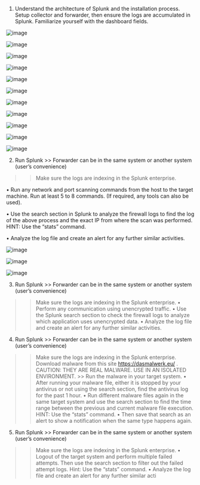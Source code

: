 1. Understand the architecture of Splunk and the installation process. Setup collector and
forwarder, then ensure the logs are accumulated in Splunk. Familiarize yourself with the
dashboard fields.

![image](https://github.com/sh3bu/CyberSecurity_lab/assets/67383098/eb75c78f-6132-4ef2-a12c-ad8dc4dffd57)


![image](https://github.com/sh3bu/CyberSecurity_lab/assets/67383098/95e0c63a-5717-41e5-9711-7b7205c4191e)

![image](https://github.com/sh3bu/CyberSecurity_lab/assets/67383098/cbec10cd-e377-4948-ab3f-a33cda1df4d2)

![image](https://github.com/sh3bu/CyberSecurity_lab/assets/67383098/27f86ec8-9c3a-467e-afc1-8a61fc1cde0b)

![image](https://github.com/sh3bu/CyberSecurity_lab/assets/67383098/c67ec615-206e-483b-8c50-a7a2633d55b4)

![image](https://github.com/sh3bu/CyberSecurity_lab/assets/67383098/7f0b01b8-2658-422a-9636-76212117e86a)

![image](https://github.com/sh3bu/CyberSecurity_lab/assets/67383098/c30bf234-d648-4d51-94bb-c7d137949b6c)

![image](https://github.com/sh3bu/CyberSecurity_lab/assets/67383098/f27d846b-2014-49c3-8a52-3530b9b0f0db)

![image](https://github.com/sh3bu/CyberSecurity_lab/assets/67383098/806da74d-4538-453f-914f-89420340d247)


![image](https://github.com/sh3bu/CyberSecurity_lab/assets/67383098/8f3f391e-a19d-4d74-9948-c836fd73d3fb)

![image](https://github.com/sh3bu/CyberSecurity_lab/assets/67383098/2ea3fddc-a62d-4364-b57e-57fb951f9ec1)



2. Run Splunk >> Forwarder can be in the same system or another system (user’s convenience)
>>Make sure the logs are indexing in the Splunk enterprise.

• Run any network and port scanning commands from the host to the target machine.
Run at least 5 to 8 commands. (If required, any tools can also be used).

• Use the search section in Splunk to analyze the firewall logs to find the log of the above
process and the exact IP from where the scan was performed. HINT: Use the “stats”
command.

• Analyze the log file and create an alert for any further similar activities.

![image](https://github.com/sh3bu/CyberSecurity_lab/assets/67383098/f9cc87de-f58b-4cb3-9f5b-d035fda84cab)

![image](https://github.com/sh3bu/CyberSecurity_lab/assets/67383098/8bd89654-888b-4c15-b540-1825ed800ed7)

![image](https://github.com/sh3bu/CyberSecurity_lab/assets/67383098/793e81f6-64b3-4feb-b2a2-549c9f71ac61)


3. Run Splunk >> Forwarder can be in the same system or another system (user’s convenience)
>>Make sure the logs are indexing in the Splunk enterprise.
• Perform any communication using unencrypted traffic.
• Use the Splunk search section to check the firewall logs to analyze which application
uses unencrypted data.
• Analyze the log file and create an alert for any further similar activities.




4. Run Splunk >> Forwarder can be in the same system or another system (user’s convenience)
>>Make sure the logs are indexing in the Splunk enterprise. Download malware from this site
https://dasmalwerk.eu/ . CAUTION: THEY ARE REAL MALWARE. USE IN AN ISOLATED
ENVIRONMENT. >> Run the malware in your target system.
• After running your malware file, either it is stopped by your antivirus or not using the
search section, find the antivirus log for the past 1 hour.
• Run different malware files again in the same target system and use the search section
to find the time range between the previous and current malware file execution. HINT:
Use the “stats” command.
• Then save that search as an alert to show a notification when the same type happens
again.


5. Run Splunk >> Forwarder can be in the same system or another system (user’s convenience)
>>Make sure the logs are indexing in the Splunk enterprise.
• Logout of the target system and perform multiple failed attempts. Then use the search
section to filter out the failed attempt logs. Hint: Use the “stats” command.
• Analyze the log file and create an alert for any further similar acti
